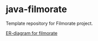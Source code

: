 # java-filmorate
Template repository for Filmorate project.

[ER-diagram for filmorate](src/main/resources/ER-diagram/filmorate-diagram.png)
